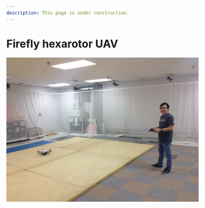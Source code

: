 ```yaml
---
description: This page is under construction.
---
```


# Firefly hexarotor UAV

![](../.gitbook/assets/poly_tien.jpg)

